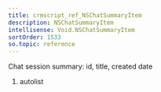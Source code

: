 ```yaml
---
title: crmscript_ref_NSChatSummaryItem
description: NSChatSummaryItem
intellisense: Void.NSChatSummaryItem
sortOrder: 1533
so.topic: reference
---
```



Chat session summary: id, title, created date




1. autolist

